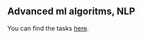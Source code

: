 ## Advanced ml algoritms, NLP

You can find the tasks [here](https://github.com/girafe-ai/ml-course).

